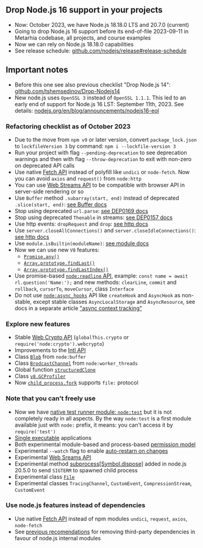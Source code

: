 ## Drop Node.js 16 support in your projects

- Now: October 2023, we have Node.js 18.18.0 LTS and 20.7.0 (current)
- Going to drop Node.js 16 support before its end-of-file 2023-09-11 in Metarhia codebase, all projects, and course examples
- Now we can rely on Node.js 18.18.0 capabilities
- See release schedule: [github.com/nodejs/release#release-schedule](https://github.com/nodejs/release#release-schedule)

## Important notes

- Before this one see also previous checklist "Drop Node.js 14": [github.com/tshemsedinov/Drop-Nodejs14](https://github.com/tshemsedinov/Drop-Nodejs14)
- New node.js uses `OpenSSL 3` instead of `OpenSSL 1.1.1`. This led to an early end of support for Node.js 16 LST: September 11th, 2023. See details: [nodejs.org/en/blog/announcements/nodejs16-eol](https://nodejs.org/en/blog/announcements/nodejs16-eol)

### Refactoring checklist as of October 2023

- Due to the move from `npm v9` or later version, convert `package_lock.json` to `lockfileVersion 3` by command: `npm i --lockfile-version 3`
- Run your project with flag `--pending-deprecation` to see deprecation warnings and then with flag `--throw-deprecation` to exit with non-zero on deprecated API calls
- Use native [Fetch API](https://developer.mozilla.org/en-US/docs/Web/API/Fetch_API) instead of polyfill like `undici` or `node-fetch`. Now you can avoid `axios` and `request()` from `node:http`
- You can use [Web Streams API](https://developer.mozilla.org/en-US/docs/Web/API/Streams_API) to be compatible with browser API in server-side rendering or so
- Use `Buffer` method `.subarray(start, end)` instead of deprecated `.slice(start, end)`: [see Buffer docs](https://nodejs.org/api/buffer.html#blobslicestart-end-type)
- Stop using deprecated `url.parse`: [see DEP0169 docs](https://nodejs.org/api/deprecations.html#DEP0169)
- Stop using deprecated `Thenable` in streams: [see DEP0157 docs](https://nodejs.org/api/deprecations.html#DEP0157)
- Use http events: `dropRequest` and `drop`: [see http docs](https://nodejs.org/api/http.html#event-droprequest)
- Use `server.closeAllConnections()` and `server.closeIdleConnections()`: [see http docs](https://nodejs.org/api/http.html#servercloseallconnections)
- Use `module.isBuiltin(moduleName)`: [see module docs](https://nodejs.org/api/module.html#moduleisbuiltinmodulename)
- Now we can use new `V8` features:
  - [`Promise.any()`](https://developer.mozilla.org/en-US/docs/Web/JavaScript/Reference/Global_Objects/Promise/any)
  - [`Array.prototype.findLast()`](https://developer.mozilla.org/en-US/docs/Web/JavaScript/Reference/Global_Objects/Array/findLast)
  - [`Array.prototype.findLastIndex()`](https://developer.mozilla.org/en-US/docs/Web/JavaScript/Reference/Global_Objects/Array/findLastIndex)
- Use promise-based [`node:readline` API](https://nodejs.org/api/readline.html), example: `const name = await rl.question('Name:');` and new methods: `clearLine`,  `commit` and `rollback`, `cursorTo`, `moveCursor`, class `Interface`
- Do not use [`node:async_hooks`](https://nodejs.org/api/async_hooks.html) API like `createHook` and `AsyncHook` as non-stable, except stable classes `AsyncLocalStorage` and `AsyncResource`, see docs in a separate article ["async context tracking"](https://nodejs.org/api/async_context.html)

### Explore new features

- Stable [Web Crypto API](https://nodejs.org/api/webcrypto.html) (`globalThis.crypto` or `require('node:crypto').webcrypto`)
- Improvements to the [Intl API](https://nodejs.org/api/intl.html)
- Class [`Blob`](https://nodejs.org/api/buffer.html#class-blob) from `node:buffer`
- Class [`BrodcastChannel`](https://nodejs.org/api/worker_threads.html#class-broadcastchannel-extends-eventtarget) from `node:worker_threads`
- Global function [`structuredClone`](https://developer.mozilla.org/en-US/docs/Web/API/structuredClone)
- Class [`v8.GCProfiler`](https://nodejs.org/api/v8.html#class-v8gcprofiler)
- Now [`child_process.fork`](https://nodejs.org/api/child_process.html#child_processforkmodulepath-args-options) supports `file:` protocol

### Note that you can't freely use

- Now we have [native test runner module: `node:test`](https://nodejs.org/api/test.html) but it is not completely ready in all aspects. By the way `node:test` is a first module available just with `node:` prefix, it means: you can't access it by `require('test')`
- [Single executable](https://nodejs.org/api/single-executable-applications.html) applications
- Both experimental module-based and process-based [permission model](https://nodejs.org/api/permissions.html)
- Experimental `--watch` flag to enable [auto-restarn on changes](https://nodejs.org/api/cli.html#--watch)
- Experimental [Web Sreams API](https://nodejs.org/api/webstreams.html)
- Experimental method [subprocess[Symbol.dispose]](https://nodejs.org/api/child_process.html#subprocesssymboldispose) added in node.js 20.5.0 to send `SIGTERM` to spawned child process
- Experimental class [`File`](https://nodejs.org/api/buffer.html#class-file)
- Experimental classes `TracingChannel`, `CustomEvent`, `CompressionStream`, `CustomEvent`

### Use node.js features instead of dependencies

- Use native [Fetch API](https://developer.mozilla.org/en-US/docs/Web/API/Fetch_API) instead of npm modules `undici`, `request`, `axios`, `node-fetch`
- See [previous recomendations](https://github.com/tshemsedinov/Drop-Nodejs14#use-nodejs-features-instead-of-dependencies) for removing third-party dependencies in favour of node.js internal modules
